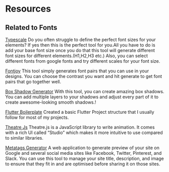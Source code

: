 # Resources

## Related to Fonts

[Typescale](https://type-scale.com/)
Do you often struggle to define the perfect font sizes for your elements? If yes then this is the perfect tool for you.All you have to do is add your base font size once you do that this tool will generate different font sizes for different elements.(H1,H2,H3 etc.)
Also, you can select different fonts from google fonts and try different scales for your font size.

[Fontjoy](https://fontjoy.com/)
This tool simply generates font pairs that you can use in your designs. You can choose the contrast you want and hit generate to get font pairs that go together well.

[Box Shadow Generator](https://shadows.brumm.af/)
With this tool, you can create amazing box shadows. You can add multiple layers to your shadows and adjust every part of it to create awesome-looking smooth shadows.!

[Flutter Boilerplate](https://github.com/mhmzdev/Flutter-Boilplate-2.5)
Created a basic Flutter Project structure that I usually follow for most of my projects.

[Theatre Js](https://www.theatrejs.com/)
Theatre.js is a JavaScript library to write animation. It comes with a rich UI called “Studio” which makes it more intuitive to use compared to similar libraries.

[Metatags Generator](https://metatags.io/)
A web application to generate preview of your site on Google and several social media sites like Facebook, Twitter, Pinterest, and Slack. You can use this tool to manage your site title, description, and image to ensure that they fit in and are optimised before sharing it on those sites.

